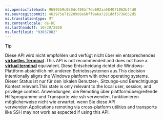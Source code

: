 ```yaml
---
ms.openlocfilehash: 9680559c050dc400bf7eb692aa084071062bf4d0
ms.sourcegitcommit: 463975e71920908a6bff9a6a7291ddf3736652d5
ms.translationtype: MT
ms.contentlocale: de-DE
ms.lasthandoff: 10/30/2020
ms.locfileid: "93037983"
---
```

> [!TIP]
> <span data-ttu-id="e24de-101">Diese API wird nicht empfohlen und verfügt nicht über ein entsprechendes **[virtuelles Terminal](../console-virtual-terminal-sequences.md)** .</span><span class="sxs-lookup"><span data-stu-id="e24de-101">This API is not recommended and does not have a **[virtual terminal](../console-virtual-terminal-sequences.md)** equivalent.</span></span> <span data-ttu-id="e24de-102">Diese Entscheidung richtet die Windows-Plattform absichtlich mit anderen Betriebssystemen aus.</span><span class="sxs-lookup"><span data-stu-id="e24de-102">This decision intentionally aligns the Windows platform with other operating systems.</span></span> <span data-ttu-id="e24de-103">Dieser Status ist nur für den lokalen Benutzer-, Sitzungs-und Berechtigungs Kontext relevant.</span><span class="sxs-lookup"><span data-stu-id="e24de-103">This state is only relevant to the local user, session, and privilege context.</span></span> <span data-ttu-id="e24de-104">Anwendungen, die Remoting über plattformübergreifende Hilfsprogramme und Transporte wie ssh verwenden, funktionieren möglicherweise nicht wie erwartet, wenn Sie diese API verwenden.</span><span class="sxs-lookup"><span data-stu-id="e24de-104">Applications remoting via cross-platform utilities and transports like SSH may not work as expected if using this API.</span></span>

